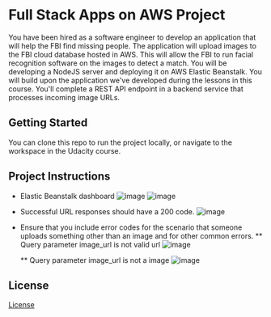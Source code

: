 # Full Stack Apps on AWS Project

You have been hired as a software engineer to develop an application that will help the FBI find missing people.  The application will upload images to the FBI cloud database hosted in AWS. This will allow the FBI to run facial recognition software on the images to detect a match. You will be developing a NodeJS server and deploying it on AWS Elastic Beanstalk. 
You will build upon the application we've developed during the lessons in this course. You'll complete a REST API endpoint in a backend service that processes incoming image URLs.

## Getting Started

You can clone this repo to run the project locally, or navigate to the workspace in the Udacity course.

## Project Instructions
* Elastic Beanstalk dashboard
![image](https://github.com/hait1989-neal/cd12099-Full-Stack-Apps-AWS/assets/54790643/7caa769e-e237-472b-ac00-0f1c40cf4f09)
![image](https://github.com/hait1989-neal/cd12099-Full-Stack-Apps-AWS/assets/54790643/6ebe180d-95c1-4284-a8be-f836c192b567)

* Successful URL responses should have a 200 code. 
![image](https://github.com/hait1989-neal/cd12099-Full-Stack-Apps-AWS/assets/54790643/54b638ce-2eb7-4244-9ebb-5b5500e2544e)


* Ensure that you include error codes for the scenario that someone uploads something other than an image and for other common errors.
  ** Query parameter image_url is not valid url 
  ![image](https://github.com/hait1989-neal/cd12099-Full-Stack-Apps-AWS/assets/54790643/f3c6400d-cae1-455d-b2ca-8261ca4f7ca1)

  ** Query parameter image_url is not a image
  ![image](https://github.com/hait1989-neal/cd12099-Full-Stack-Apps-AWS/assets/54790643/7121be48-e19f-4325-836e-2bdacb196b89)



## License

[License](LICENSE.txt)
